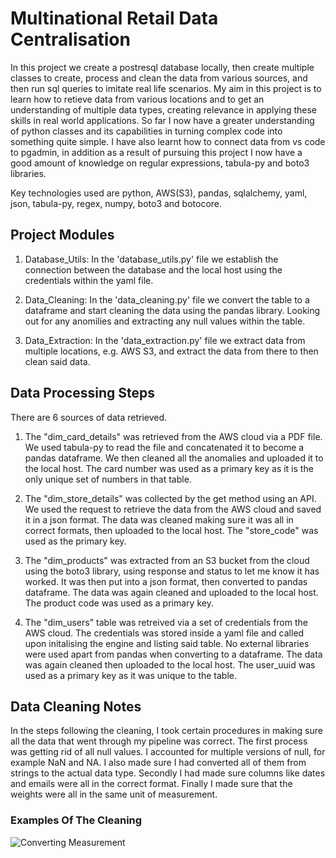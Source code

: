 # Multinational Retail Data Centralisation

In this project we create a postresql database locally, then create multiple classes to create, process and clean the data from various sources, and then run sql queries to imitate real life scenarios. My aim in this project is to learn how to retieve data from various locations and to get an understanding of multiple data types, creating relevance in applying these skills in real world applications.
So far I now have a greater understanding of python classes and its capabilities in turning complex code into something quite simple. I have also learnt how to connect data from vs code to pgadmin, in addition as a result of pursuing this project I now have a good amount of knowledge on regular expressions, tabula-py and boto3 libraries.

Key technologies used are python, AWS(S3), pandas, sqlalchemy, yaml, json, tabula-py, regex, numpy, boto3 and botocore.

## Project Modules

1. Database_Utils: In the 'database_utils.py' file we establish the connection between the database and the local host using the credentials within the yaml file.

2. Data_Cleaning: In the 'data_cleaning.py' file we convert the table to a dataframe and start cleaning the data using the pandas library. Looking out for any anomilies and extracting any null values within the table.

3. Data_Extraction: In the 'data_extraction.py' file we extract data from multiple locations, e.g. AWS S3, and extract the data from there to then clean said data.

## Data Processing Steps

There are 6 sources of data retrieved.

1. The "dim_card_details" was retrieved from the AWS cloud via a PDF file. We used tabula-py to read the file and concatenated it to become a pandas dataframe. We then cleaned all the anomalies and uploaded it to the local host. The card number was used as a primary key as it is the only unique set of numbers in that table.

2. The "dim_store_details" was collected by the get method using an API. We used the request to retrieve the data from the AWS cloud and saved it in a json format. The data was cleaned making sure it was all in correct formats, then uploaded to the local host. The "store_code" was used as the primary key.

3. The "dim_products" was extracted from an S3 bucket from the cloud using the boto3 library, using response and status to let me know it has worked. It was then put into a json format, then converted to pandas dataframe. The data was again cleaned and uploaded to the local host. The product code was used as a primary key.

4. The "dim_users" table was retreived via a set of credentials from the AWS cloud. The credentials was stored inside a yaml file and called upon initalising the engine and listing said table. No external libraries were used apart from pandas when converting to a dataframe. The data was again cleaned then uploaded to the local host. The user_uuid was used as a primary key as it was unique to the table.

## Data Cleaning Notes

In the steps following the cleaning, I took certain procedures in making sure all the data that went through my pipeline was correct. The first process was getting rid of all null values. I accounted for multiple versions of null, for example NaN and NA. I also made sure I had converted all of them from strings to the actual data type. Secondly I had made sure columns like dates and emails were all in the correct format. Finally I made sure that the weights were all in the same unit of measurement.

### Examples Of The Cleaning

![Converting Measurement](Retail-Data/images/clean_code.png)
